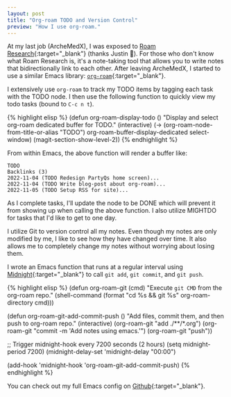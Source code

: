 ```yaml
---
layout: post
title: "Org-roam TODO and Version Control"
preview: "How I use org-roam."
---
```


At my last job (ArcheMedX), I was exposed to [Roam Research][roam-research]{:target="_blank"}
(thanks Justin 🙂). For those who don't know what Roam Research is, it's
a note-taking tool that allows you to write notes that bidirectionally link
to each other. After leaving ArcheMedX, I started to use a similar Emacs library:
[`org-roam`][org-roam]{:target="_blank"}.

I extensively use `org-roam` to track my TODO items by tagging each task
with the TODO node. I then use the following function to quickly view my
todo tasks (bound to `C-c n t`).

{% highlight elisp %}
(defun org-roam-display-todo ()
  "Display and select org-roam dedicated buffer for TODO."
  (interactive)
  (-> (org-roam-node-from-title-or-alias "TODO")
      org-roam-buffer-display-dedicated
      select-window)
  (magit-section-show-level-2))
{% endhighlight %}

From within Emacs, the above function will render a buffer like:

```
TODO
Backlinks (3)
2022-11-04 (TODO Redesign PartyQs home screen)...
2022-11-04 (TODO Write blog-post about org-roam)...
2022-11-05 (TODO Setup RSS for site)...
```

As I complete tasks, I'll update the node to be DONE which will
prevent it from showing up when calling the above function. I
also utilize MIGHTDO for tasks that I'd like to get to one day.

I utilize Git to version control all my notes. Even though my
notes are only modified by me, I like to see how they have
changed over time. It also allows me to completely change my
notes without worrying about losing them.

I wrote an Emacs function that runs at a regular interval using
[Midnight][midnight]{:target="_blank"} to call `git add`,
`git commit`, and `git push`.

{% highlight elisp %}
(defun org-roam-git (cmd)
  "Execute `git CMD` from the org-roam repo."
  (shell-command
   (format "cd %s && git %s"
           org-roam-directory
           cmd)))

(defun org-roam-git-add-commit-push ()
  "Add files, commit them, and then push to org-roam repo."
  (interactive)
  (org-roam-git "add ./**/*.org")
  (org-roam-git "commit -m 'Add notes using emacs.'")
  (org-roam-git "push"))

;; Trigger midnight-hook every 7200 seconds (2 hours)
(setq midnight-period 7200)
(midnight-delay-set 'midnight-delay "00:00")

(add-hook 'midnight-hook 'org-roam-git-add-commit-push)
{% endhighlight %}

You can check out my full Emacs config on
[Github][emacs]{:target="_blank"}.

[emacs]:         https://github.com/dehli/.emacs.d/
[midnight]:      https://www.emacswiki.org/emacs/MidnightMode
[org-roam]:      https://www.orgroam.com/
[roam-research]: https://roamresearch.com/